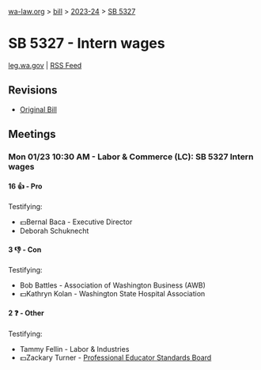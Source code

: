 [wa-law.org](/) > [bill](/bill/) > [2023-24](/bill/2023-24/) > [SB 5327](/bill/2023-24/sb/5327/)

# SB 5327 - Intern wages
[leg.wa.gov](https://app.leg.wa.gov/billsummary?BillNumber=5327&Year=2023&Initiative=false) | [RSS Feed](./rss.xml)

## Revisions
* [Original Bill](1/)

## Meetings
### Mon 01/23 10:30 AM - Labor & Commerce (LC): SB 5327 Intern wages
#### 16 👍 - Pro
Testifying:
* 💵Bernal Baca - Executive Director
* Deborah Schuknecht

#### 3 👎 - Con
Testifying:
* Bob Battles - Association of Washington Business (AWB)
* 💵Kathryn Kolan - Washington State Hospital Association

#### 2 ❓ - Other
Testifying:
* Tammy Fellin - Labor & Industries
* 💵Zackary Turner - [Professional Educator Standards Board](/org/professional_educator_standards_board/)
